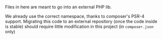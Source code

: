 
Files in here are meant to go into an external PHP lib.

We already use the correct namespace, thanks to composer's PSR-4 support.
Migrating this code to an external repository (once the code inside is stable)
should require little modification in this project (in `composer.json` only)